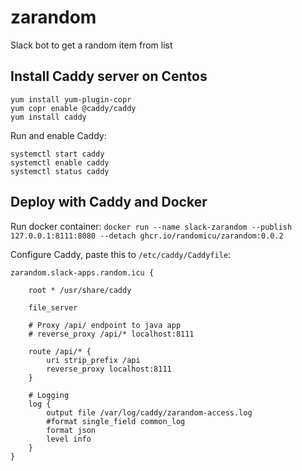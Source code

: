 # zarandom
Slack bot to get a random item from list

## Install Caddy server on Centos

```
yum install yum-plugin-copr
yum copr enable @caddy/caddy
yum install caddy
```

Run and enable Caddy:

```
systemctl start caddy
systemctl enable caddy
systemctl status caddy
```

## Deploy with Caddy and Docker

Run docker container: `docker run --name slack-zarandom --publish 127.0.0.1:8111:8080 --detach ghcr.io/randomicu/zarandom:0.0.2`

Configure Caddy, paste this to `/etc/caddy/Caddyfile`:

```
zarandom.slack-apps.random.icu {

    root * /usr/share/caddy
    
    file_server
    
    # Proxy /api/ endpoint to java app
    # reverse_proxy /api/* localhost:8111

    route /api/* {
        uri strip_prefix /api
        reverse_proxy localhost:8111
    }

    # Logging
    log {
        output file /var/log/caddy/zarandom-access.log
        #format single_field common_log
        format json
        level info
    }
}
```
